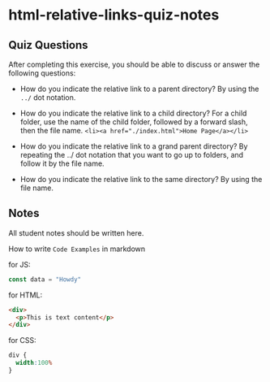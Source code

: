 # html-relative-links-quiz-notes

## Quiz Questions

After completing this exercise, you should be able to discuss or answer the following questions:

- How do you indicate the relative link to a parent directory?
  By using the ```../``` dot notation.

- How do you indicate the relative link to a child directory?
  For a child folder, use the name of the child folder,
  followed by a forward slash, then the file name. ```<li><a href="./index.html">Home Page</a></li>```

- How do you indicate the relative link to a grand parent directory?
  By repeating the ../ dot notation that you want to go up to folders, and follow it by the file name.

- How do you indicate the relative link to the same directory?
  By using the file name.

## Notes

All student notes should be written here.


How to write `Code Examples` in markdown

for JS:
```javascript
const data = "Howdy"
```

for HTML:
```html
<div>
  <p>This is text content</p>
</div>
```

for CSS:
```css
div {
  width:100%
}
```
